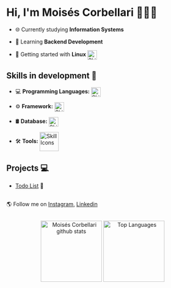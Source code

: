 # Hi, I'm Moisés Corbellari 👨🏾‍💻
- 🌐 Currently studying **Information Systems**

- 🧠 Learning **Backend Development**

- 🐧 Getting started with **Linux** <img src="https://skillicons.dev/icons?i=ubuntu" alt="Skill Icons" width="25" style="vertical-align: middle;"/>

## Skills in development 🚧
- 💻 **Programming Languages:** <img src="https://skillicons.dev/icons?i=python" alt="Skill Icons" width="25" style="vertical-align: middle;"/>

- ⚙️ **Framework:** <img src="https://skillicons.dev/icons?i=fastapi" alt="Skill Icons" width="25" style="vertical-align: middle;"/>

- 🛢️ **Database:** <img src="https://skillicons.dev/icons?i=postgresql" alt="Skill Icons" width="25" style="vertical-align: middle;"/>

- 🛠️ **Tools:** <img src="https://skillicons.dev/icons?i=vscode,docker" alt="Skill Icons" width="50" style="vertical-align: middle;"/>

## Projects 💻
- [Todo List](https://github.com/MoisesCorbellari/Todo_List) 📝

##
🌎 Follow me on [Instagram], [Linkedin]

##
<div align="center">
  <img height="160em" src="https://github-readme-stats.vercel.app/api?username=MoisesCorbellari&theme=omni&show_icons=true&count_private=true&hide_border=false&include_all_commits=true" alt="Moisés Corbellari github stats"/>
  <img height="160em" src="https://github-readme-stats.vercel.app/api/top-langs/?username=MoisesCorbellari&layout=compact&hide_border=false&title_color=ff79c6&text_color=ff79c6&bg_color=282a36" alt="Top Languages"/>
</div>

[Instagram]: https://www.instagram.com/moises_corbellari/
[Linkedin]: https://www.linkedin.com/in/moises-corbellari-5187231b3/

